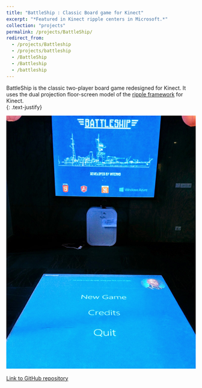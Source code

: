 ```yaml
---
title: "BattleShip : Classic Board game for Kinect"
excerpt: "*Featured in Kinect ripple centers in Microsoft.*"
collection: "projects"
permalink: /projects/BattleShip/
redirect_from:
  - /projects/Battleship
  - /projects/battleship
  - /BattleShip
  - /Battleship
  - /battleship
---
```


BattleShip is the classic two-player board game redesigned for Kinect. It uses the dual projection floor-screen model of the [ripple framework](https://github.com/Microsoft/kinect-ripple) for Kinect.  
{: .text-justify}

![Game Projection](/images/projects/battleship/battleship.jpg)  

[Link to GitHub repository](https://github.com/vaishaks/battleship)


